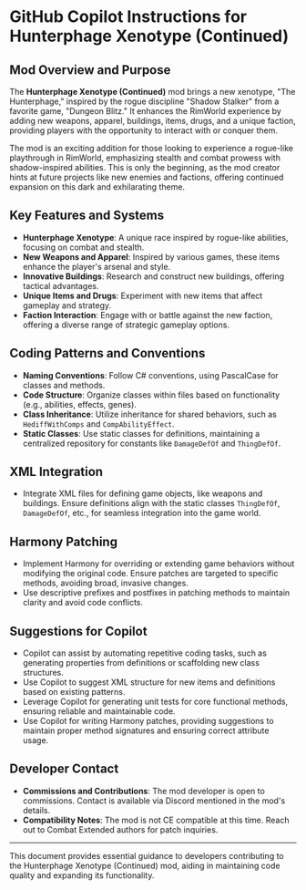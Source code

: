 # GitHub Copilot Instructions for Hunterphage Xenotype (Continued)

## Mod Overview and Purpose

The **Hunterphage Xenotype (Continued)** mod brings a new xenotype, "The Hunterphage," inspired by the rogue discipline "Shadow Stalker" from a favorite game, "Dungeon Blitz." It enhances the RimWorld experience by adding new weapons, apparel, buildings, items, drugs, and a unique faction, providing players with the opportunity to interact with or conquer them.

The mod is an exciting addition for those looking to experience a rogue-like playthrough in RimWorld, emphasizing stealth and combat prowess with shadow-inspired abilities. This is only the beginning, as the mod creator hints at future projects like new enemies and factions, offering continued expansion on this dark and exhilarating theme.

## Key Features and Systems

- **Hunterphage Xenotype**: A unique race inspired by rogue-like abilities, focusing on combat and stealth.
- **New Weapons and Apparel**: Inspired by various games, these items enhance the player's arsenal and style.
- **Innovative Buildings**: Research and construct new buildings, offering tactical advantages.
- **Unique Items and Drugs**: Experiment with new items that affect gameplay and strategy.
- **Faction Interaction**: Engage with or battle against the new faction, offering a diverse range of strategic gameplay options.

## Coding Patterns and Conventions

- **Naming Conventions**: Follow C# conventions, using PascalCase for classes and methods.
- **Code Structure**: Organize classes within files based on functionality (e.g., abilities, effects, genes).
- **Class Inheritance**: Utilize inheritance for shared behaviors, such as `HediffWithComps` and `CompAbilityEffect`.
- **Static Classes**: Use static classes for definitions, maintaining a centralized repository for constants like `DamageDefOf` and `ThingDefOf`.

## XML Integration

- Integrate XML files for defining game objects, like weapons and buildings. Ensure definitions align with the static classes `ThingDefOf`, `DamageDefOf`, etc., for seamless integration into the game world.

## Harmony Patching

- Implement Harmony for overriding or extending game behaviors without modifying the original code. Ensure patches are targeted to specific methods, avoiding broad, invasive changes.
- Use descriptive prefixes and postfixes in patching methods to maintain clarity and avoid code conflicts.

## Suggestions for Copilot

- Copilot can assist by automating repetitive coding tasks, such as generating properties from definitions or scaffolding new class structures.
- Use Copilot to suggest XML structure for new items and definitions based on existing patterns.
- Leverage Copilot for generating unit tests for core functional methods, ensuring reliable and maintainable code.
- Use Copilot for writing Harmony patches, providing suggestions to maintain proper method signatures and ensuring correct attribute usage.

## Developer Contact

- **Commissions and Contributions**: The mod developer is open to commissions. Contact is available via Discord mentioned in the mod's details.
- **Compatibility Notes**: The mod is not CE compatible at this time. Reach out to Combat Extended authors for patch inquiries.

---

This document provides essential guidance to developers contributing to the Hunterphage Xenotype (Continued) mod, aiding in maintaining code quality and expanding its functionality.
